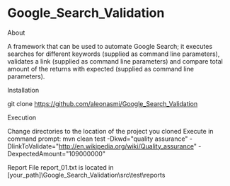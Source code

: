 Google_Search_Validation
========================
About

A framework that can be used to automate Google Search; it executes searches for different keywords
(supplied as command line parameters), validates a link (supplied as command line parameters) and 
compare total amount of the returns with expected (supplied as command line parameters).

Installation

git clone  https://github.com/aleonasmi/Google_Search_Validation

Execution

Change directories to the location of the project you cloned
Execute in command prompt: 
mvn clean test -Dkwd="quality assurance" -DlinkToValidate="http://en.wikipedia.org/wiki/Quality_assurance" -DexpectedAmount="109000000"

Report
File report_01.txt is located in [your_path]\Google_Search_Validation\src\test\reports




